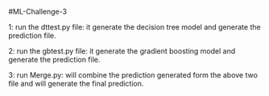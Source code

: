 #ML-Challenge-3

1: run the dttest.py file: it generate the decision tree model and generate the prediction file.

2: run the gbtest.py file: it generate the gradient boosting model and generate the prediction file.

3: run Merge.py: will combine the prediction generated form the above two file and will generate the final prediction.

